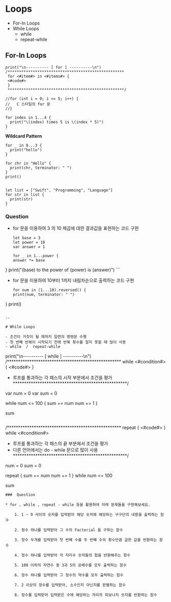 # Loops

 - For-In Loops
 - While Loops
 	- while
 	- repeat-while
 
## For-In Loops

```
print("\n---------- [ for ] ----------\n")
/***************************************************
 for <#item#> in <#items#> {
 <#code#>
 }
 ***************************************************/

//for (int i = 0; i <= 5; i++) {
//   C 스타일의 for 문
//}
```
```
for index in 1...4 {
  print("\(index) times 5 is \(index * 5)")
}
```

**Wildcard Pattern**
```
for _ in 0...3 {
  print("hello")
}
```

```
for chr in "Hello" {
  print(chr, terminator: " ")
}
print()
```
```

let list = ["Swift", "Programming", "Language"]
for str in list {
  print(str)
}
```

### Question

- for 문을 이용하여 3 의 10 제곱에 대한 결과값을 표현하는 코드 구현

	```
	let base = 3
	let power = 10
	var answer = 1

	for _ in 1...power {
  answer *= base
}
print("\(base) to the power of \(power) is \(answer)")
	```

- for 문을 이용하여 10부터 1까지 내림차순으로 출력하는 코드 구현

	```
	for num in (1...10).reversed() {
  print(num, terminator: " ")
}
print()
```

--

# While Loops

- 조건이 거짓이 될 때까지 일련의 명령문 수행
- 첫 번째 반복이 시작되기 전에 반복 횟수를 알지 못할 때 많이 사용
- while  /  repeat-while

```
print("\n---------- [ while ] ----------\n")
/***************************************************
 while <#condition#> {
 <#code#>
 }

 - 루프를 통과하는 각 패스의 시작 부분에서 조건을 평가
 ***************************************************/

var num = 0
var sum = 0

while num <= 100 {
  sum += num
  num += 1
}

sum
```

```
/***************************************************
 repeat {
 <#code#>
 } while <#condition#>
 
 - 루프를 통과하는 각 패스의 끝 부분에서 조건을 평가
 - 다른 언어에서는 do - while 문으로 많이 사용
 ***************************************************/

num = 0
sum = 0

repeat {
  sum += num
  num += 1
} while num <= 100

sum
```
###  Question

* for , while , repeat - while 등을 활용하여 아래 문제들을 구현해보세요.

	1. 1 ~ 9 사이의 숫자를 입력받아 해당 숫자에 해당하는 구구단의 내용을 출력하는 함수
	
	2. 정수 하나를 입력받아 그 수의 Factorial 을 구하는 함수
	
	3. 정수 두개를 입력받아 첫 번째 수를 두 번째 수의 횟수만큼 곱한 값을 반환하는 함수
	
	4. 정수 하나를 입력받아 각 자리수 숫자들의 합을 반환해주는 함수
	
	5. 100 이하의 자연수 중 3과 5의 공배수를 모두 출력하는 함수
	
	6. 정수 하나를 입력받아 그 정수의 약수를 모두 출력하는 함수
	
	7. 2 이상의 정수를 입력받아, 소수인지 아닌지를 판별하는 함수
	
	8. 정수를 입력받아 입력받은 수에 해당하는 자리의 피보나치 숫자를 반환하는 함수